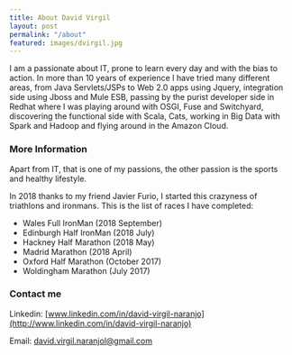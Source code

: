 ```yaml
---
title: About David Virgil
layout: post
permalink: "/about"
featured: images/dvirgil.jpg
---
```


I am a passionate about IT, prone to learn every day and with the bias to action. In more than 10 years of experience I have tried many different areas, from Java Servlets/JSPs to Web 2.0 apps using Jquery, integration side using Jboss and Mule ESB, passing by the purist developer side in Redhat where I was playing around with OSGI, Fuse and Switchyard, discovering the functional side with Scala, Cats, working in Big Data with Spark and Hadoop and flying around in the Amazon Cloud.

### More Information

Apart from IT, that is one of my passions, the other passion is the sports and healthy lifestyle. 

In 2018 thanks to my friend Javier Furio, I started this crazyness of triathlons and ironmans. This is the list of races I have completed:

* Wales Full IronMan (2018 September)
* Edinburgh Half IronMan (2018 July)
* Hackney Half Marathon (2018 May)
* Madrid Marathon (2018 April)
* Oxford Half Marathon (October 2017)
* Woldingham Marathon (July 2017)

### Contact me

Linkedin: [www.linkedin.com/in/david-virgil-naranjo](http://www.linkedin.com/in/david-virgil-naranjo)

Email: [david.virgil.naranjol@gmail.com](mailto:david.virgil.naranjol@gmail.com)